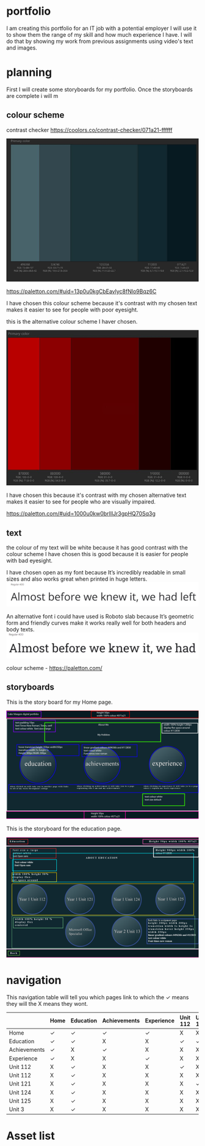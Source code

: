 # portfolio
I am creating this portfolio for an IT job with a potential employer I will use it to show them the range of my skill and how much experience I have.
I will do that by showing my work from previous assignments using video's text and images.

# planning 
First I will create some storyboards for my portfolio. Once the storyboards are complete i will m
## colour scheme
contrast checker https://coolors.co/contrast-checker/071a21-ffffff

![image](../images/colour%20scheme.JPG)

https://paletton.com/#uid=13p0u0kgCbEavlyc8fNlo9Bqz6C

I have chosen this colour scheme because it's contrast with my chosen text makes it easier to see for people with poor eyesight.

this is the alternative colour scheme I haver chosen.

![image](../images/Alt%20Colour%20Scheme.JPG)

I have chosen this because it's contrast with my chosen alternative text makes it easier to see for people who are visually impaired.

https://paletton.com/#uid=1000u0kw0brlIlJr3gpHQ70Sq3g


## text
the colour of my text will be white because it has good contrast with the colour scheme I have chosen this is good because it is easier for people with bad eyesight. 

I have chosen open as my font because  It’s incredibly readable in small sizes and also works great when printed in huge letters.
![image](../images/font.JPG)

An alternative font i could have used is Roboto slab because It’s geometric form and friendly curves make it works really well for both headers and body texts. 
![image](../images/Alt%20Font%202.JPG)

colour scheme - https://paletton.com/


## storyboards
This is the story board for my Home page.

![image](../images/index%20storyboard%20copy.png)

This is the storyboard for the education page.

![image](../images/education%20storyboard.PNG)

# navigation
This navigation table will tell you which pages link to which the &check; means they will the X means they wont.

|   |Home|Education|Achievements|Experience|Unit 112|Unit 121|Unit 124|Unit 125|Unit 3|
|---|---|---|---|---|---|---|---|---|---|
|Home|&check;|&check;|&check;| &check;  | X  | X  | X  | X  |  X |
|Education| &check;  | &check;  | X  |  X |  &check; |  &check; |  &check; |  &check; |  &check; |
|Achievements| &check;  |  X |  &check; | X  | X  |  X |  X |  X |  X |
|Experience| &check;  |  X | X  |  &check; |  X | X | X  |  X |  X |
|Unit 112|  X | &check;  | X  |  X | &check; | X  |  X | X  | X  |
|Unit 112|  X | &check;   |  X |  X | X  |   X|  X |  X | X  |
|Unit 121|  X |&check;    | X  |  X | X  |  &check; |  X |  X |  X |
|Unit 124|  X | &check;   |  X |  X |  X |  X |  &check; |  X |  X |
|Unit 125|  X | &check;   |  X |  X | X  |  X | X  |  &check; |  X |
|Unit 3| X  | &check;   | X  |  X | X  | X  | X  | X  | &check;  |

# Asset list

